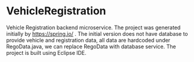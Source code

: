 # VehicleRegistration
Vehicle Registration backend microservice.
The project was generated initially by https://spring.io/ .
The initial version does not have database to provide vehicle and registration data, all data are hardcoded under RegoData.java,
we can replace RegoData with database service.
The project is built using Eclipse IDE.
